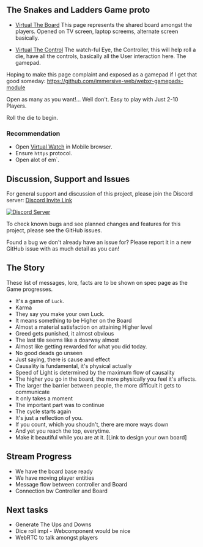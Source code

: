 ## The Snakes and Ladders Game proto

* [Virtual The Board](https://vb.akriya.co.in)
This page represents the shared board amongst the players. Opened on TV screen, laptop screems, alternate screen basically.

* [Virtual The Control](https://vb.akriya.co.in/watch)
The watch-ful Eye, the Controller, this will help roll a die, have all the controls, basically all the User interaction here. The gamepad. 

Hoping to make this page complaint and exposed as a gamepad if I get that good someday: https://github.com/immersive-web/webxr-gamepads-module

Open as many as you want!... Well don't. Easy to play with Just 2-10 Players.

Roll the die to begin.

### Recommendation
* Open [Virtual Watch](https://vb.akriya.co.in/watch) in Mobile browser.
* Ensure `https` protocol.
* Open alot of em`.


## Discussion, Support and Issues
For general support and discussion of this project, please join the Discord server: [Discord Invite Link](https://discord.gg/B2cERQ5)

[![Discord Server](https://discordapp.com/api/guilds/552881714196774953/widget.png?style=banner2)](https://discord.gg/B2cERQ5)

To check known bugs and see planned changes and features for this project, please see the GitHub issues.

Found a bug we don't already have an issue for? Please report it in a new GitHub issue with as much detail as you can!

## The Story 
These list of messages, lore, facts are to be shown on spec page as the Game progresses.
* It's a game of `Luck`.
* Karma 
* They say you make your own Luck.
* It means something to be Higher on the Board
* Almost a material satisfaction on attaining Higher level
* Greed gets punished, it almost obvious
* The last tile seems like a doarway almost
* Almost like getting rewarded for what you did today.
* No good deads go unseen
* Just saying, there is cause and effect
* Causality is fundamental, it's physical actually
* Speed of Light is determined by the maximum flow of causality
* The higher you go in the board, the more physically you feel it's affects.
* The larger the barrier between people, the more difficult it gets to communicate
* It only takes a moment
* The important part was to continue
* The cycle starts again
* It's just a reflection of you.
* If you count, which you shoudn't, there are more ways down
* And yet you reach the top, everytime.
* Make it beautiful while you are at it. [Link to design your own board]



## Stream Progress  
* We have the board base ready
* We have moving player entities 
* Message flow between controller and Board
* Connection bw Controller and Board

## Next tasks
* Generate The Ups and Downs
* Dice roll impl - Webcomponent would be nice
* WebRTC to talk amongst players
